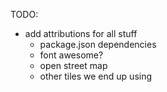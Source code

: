 TODO:

-   add attributions for all stuff
    -   package.json dependencies
    -   font awesome?
    -   open street map
    -   other tiles we end up using
